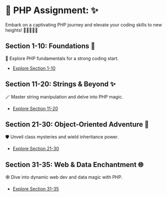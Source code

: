 # 📝 PHP Assignment: ✨

Embark on a captivating PHP journey and elevate your coding skills to new heights! 🚀👩‍💻👨‍💻

## Section 1-10: **Foundations** 🌟
🔮 Explore PHP fundamentals for a strong coding start.
- [Explore Section 1-10](./1-10/Readme.md)

## Section 11-20: **Strings & Beyond** ✨
🪄 Master string manipulation and delve into PHP magic.
- [Explore Section 11-20](./11-20/Readme.md)
    
## Section 21-30: **Object-Oriented Adventure** 🏰
🛡️ Unveil class mysteries and wield inheritance power.
- [Explore Section 21-30](./21-30/Readme.md)

## Section 31-35: **Web & Data Enchantment** 🌐
🕸️ Dive into dynamic web dev and data magic with PHP.
- [Explore Section 31-35](./31-35/Readme.md)
